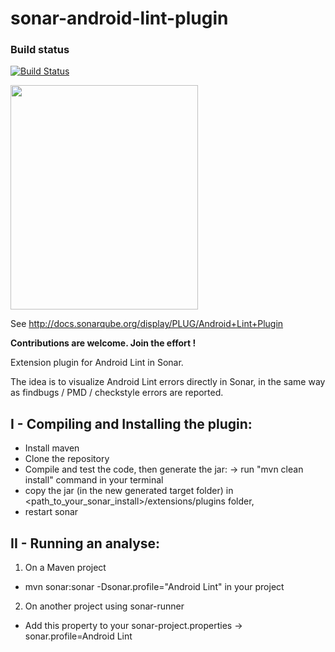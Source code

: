 sonar-android-lint-plugin
=========================
 
### Build status

[![Build Status](https://api.travis-ci.org/SonarSource/sonar-android.png)](https://travis-ci.org/SonarSource/sonar-android)

<img src="https://raw.github.com/SonarSource/sonar-android/master/logo-sonar-android-lint-plugin.png" width="300" height="359"/>

See http://docs.sonarqube.org/display/PLUG/Android+Lint+Plugin


**Contributions are welcome. Join the effort !**

Extension plugin for Android Lint in Sonar.

The idea is to visualize Android Lint errors directly in Sonar, in the same way as findbugs / PMD / checkstyle errors are reported.

I - Compiling and Installing the plugin:
---------------------------------------
 - Install maven
 - Clone the repository
 - Compile and test the code, then generate the jar:
	-> run "mvn clean install" command in your terminal
 - copy the jar (in the new generated target folder) in <path_to_your_sonar_install>/extensions/plugins folder,
 - restart sonar

II - Running an analyse:
------------------------
1. On a Maven project
 - mvn sonar:sonar -Dsonar.profile="Android Lint" in your project

2. On another project using sonar-runner
 - Add this property to your sonar-project.properties
  -> sonar.profile=Android Lint

